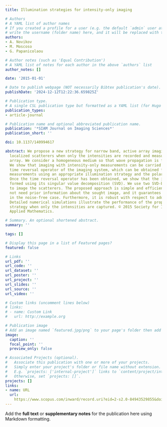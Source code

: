 ```yaml
---
title: Illumination strategies for intensity-only imaging

# Authors
# A YAML list of author names
# If you created a profile for a user (e.g. the default `admin` user at `content/authors/admin/`), 
# write the username (folder name) here, and it will be replaced with their full name and linked to their profile.
authors:
- A. Novikov
- M. Moscoso
- G. Papanicolaou

# Author notes (such as 'Equal Contribution')
# A YAML list of notes for each author in the above `authors` list
author_notes: []

date: '2015-01-01'

# Date to publish webpage (NOT necessarily Bibtex publication's date).
publishDate: '2024-12-12T12:22:36.659825Z'

# Publication type.
# A single CSL publication type but formatted as a YAML list (for Hugo requirements).
publication_types:
- article-journal

# Publication name and optional abbreviated publication name.
publication: '*SIAM Journal on Imaging Sciences*'
publication_short: ''

doi: 10.1137/140994617

abstract: We propose a new strategy for narrow band, active array imaging of weak
  localized scatterers when only the intensities are recorded and measured at the
  array. We consider a homogeneous medium so that wave propagation is fully coherent.
  We show that imaging with intensity-only measurements can be carried out using the
  time reversal operator of the imaging system, which can be obtained from intensity
  measurements using an appropriate illumination strategy and the polarization identity.
  Once the time reversal operator has been obtained, we show that the images can be
  formed using its singular value decomposition (SVD). We use two SVD-based methods
  to image the scatterers. The proposed approach is simple and efficient. It does
  not need prior information about the sought image, and it guarantees exact recovery
  in the noise-free case. Furthermore, it is robust with respect to additive noise.
  Detailed numerical simulations illustrate the performance of the proposed imaging
  strategy when only the intensities are captured. © 2015 Society for Industrial and
  Applied Mathematics.

# Summary. An optional shortened abstract.
summary: ''

tags: []

# Display this page in a list of Featured pages?
featured: false

# Links
url_pdf: ''
url_code: ''
url_dataset: ''
url_poster: ''
url_project: ''
url_slides: ''
url_source: ''
url_video: ''

# Custom links (uncomment lines below)
# links:
# - name: Custom Link
#   url: http://example.org

# Publication image
# Add an image named `featured.jpg/png` to your page's folder then add a caption below.
image:
  caption: ''
  focal_point: ''
  preview_only: false

# Associated Projects (optional).
#   Associate this publication with one or more of your projects.
#   Simply enter your project's folder or file name without extension.
#   E.g. `projects: ['internal-project']` links to `content/project/internal-project/index.md`.
#   Otherwise, set `projects: []`.
projects: []
links:
- name: URL
  url: 
    https://www.scopus.com/inward/record.uri?eid=2-s2.0-84943529855&doi=10.1137%2f140994617&partnerID=40&md5=27704b82679c032795fb3fd4dedc295b
---
```


Add the **full text** or **supplementary notes** for the publication here using Markdown formatting.
